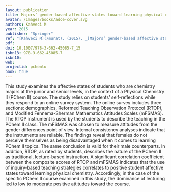 ```yaml
---
layout: publication
title: Majors’ gender-based affective states toward learning physical chemistry
avatar: /images/books/adce-cover.svg
authors: Kahveci M
year: 2015
publisher: "Springer"
ref: "[Kahveci M](/murat). (2015). _[Majors’ gender-based affective states toward learning physical chemistry](/yoc)_. In [M Kahveci](/murat) & [M Orgill](/marykay) (Eds.). [Affective dimensions in chemistry education](/yfg) (pp. 297–318). Berlin Heidelberg: Springer-Verlag."
pdf:
doi: 10.1007/978-3-662-45085-7_15
isbn13: 978-3-662-45085-7
isbn10:
web:
projectid: pchemlo
book: true
---
```


This study examines the affective states of students who are chemistry majors at the junior and senior levels, in the context of a Physical Chemistry II (PChem II) course. The study relies on students’ self-reflections while they respond to an online survey system. The online survey includes three sections: demographics, Reformed Teaching Observation Protocol (RTOP), and Modified Fennema-Sherman Mathematics Attitudes Scales (mFSMAS). The RTOP instrument is used by the students to describe the teaching in the PChem II class. The mFSMAS was chosen to measure attitudes from the gender differences point of view. Internal consistency analyses indicate that the instruments are reliable. The findings reveal that females do not perceive themselves as being disadvantaged when it comes to learning PChem II topics. The same conclusion is valid for their male counterparts. In addition, RTOP, as rated by students, describes the nature of the PChem II as traditional, lecture-based instruction. A significant correlation coefficient between the composite scores of RTOP and mFSMAS indicates that the use of inquiry-based teaching strategies correlates to positive student affective states toward learning physical chemistry. Accordingly, in the case of the specific PChem II course examined in this study, the dominance of lecturing led to low to moderate positive attitudes toward the course.
